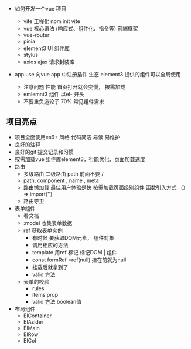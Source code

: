 - 如何开发一个vue 项目
   - vite 工程化
    npm init vite
   - vue 核心语法 (响应式、组件化、指令等)
     前端框架
   - vue-router
   - pinia
   - element3 UI 组件库
   - stylus 
   - axios  ajax  请求封装库
   
- app.use
  向vue app 中注册插件 生态 
   element3 提供的组件可以全局使用
   - 注意问题 性能
     首页打开就会变慢， 按需加载
   - emlemnt3 组件 以el- 开头
   - 不要重负造轮子 70% 常见组件需求

## 项目亮点
- 项目全面使用es6+ 风格
  代码简洁 易读 易维护  
- 良好的注释
- 良好的git 提交记录和习惯
- 按需加载vue 组件库element3，行能优化，页面加载速度
- 路由
  - 多级路由
     二级路由 path 前面不要 /
  - path, component , name , meta 
  - 路由懒加载
    最佳用户体验是快
    按需加载页面级别组件 函数引入方式 （）=> import('')
  - 路由守卫
- 表单组件
  - 看文档 
  - :model 收集表单数据
  - ref 获取表单实例 
    - 有时候 要获取DOM元素， 组件对象 
    - 调用相应的方法
    - template 用ref 标记 标记DOM | 组件
    - const formRef =ref(null)  挂在前就为null
    - 挂载后就拿到了
    - valid 方法
  - 表单的校验
    - rules
    - items prop
    - valid 方法 boolean值
- 布局组件
  - ElContainer
  - ElAsider
  - ElMain
  - ElRow
  - ElCol
    